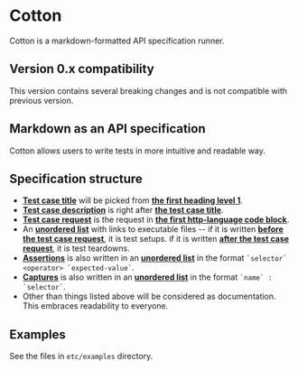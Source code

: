 # Cotton

Cotton is a markdown-formatted API specification runner.

## Version 0.x compatibility

This version contains several breaking changes and is not compatible with previous version.

## Markdown as an API specification

Cotton allows users to write tests in more intuitive and readable way.

## Specification structure

* <u>**Test case title**</u> will be picked from <u>**the first heading level 1**</u>.
* <u>**Test case description**</u> is right after <u>**the test case title**</u>.
* <u>**Test case request**</u> is the request in <u>**the first http-language code block**</u>.
* An <u>**unordered list**</u> with links to executable files -- if it is written <u>**before the test case request**</u>, it is test setups. if it is written <u>**after the test case request**</u>, it is test teardowns.
* <u>**Assertions**</u> is also written in an <u>**unordered list**</u> in the format `` `selector` <operator> `expected-value` ``.
* <u>**Captures**</u> is also written in an <u>**unordered list**</u> in the format `` `name` : `selector` ``.
* Other than things listed above will be considered as documentation. This embraces readability to everyone.

## Examples

See the files in `etc/examples` directory.
